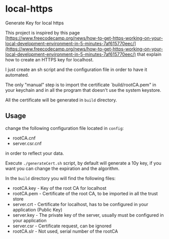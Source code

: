 # local-https
Generate Key for local https

This project is inspired by this page [https://www.freecodecamp.org/news/how-to-get-https-working-on-your-local-development-environment-in-5-minutes-7af615770eec/](https://www.freecodecamp.org/news/how-to-get-https-working-on-your-local-development-environment-in-5-minutes-7af615770eec/) that explain how to create an HTTPS key for localhost.

I just create an sh script and the configuration file in order to have it automated.

The only "manual" step is to import the certificate `build/rootCA.pem" in your keychain and in all the program that doesn't use the system keystore.

All the certificate will be generated in `build` directory.

## Usage
change the following configuration file located in `config`:

* rootCA.cnf
* server.csr.cnf

in order to reflect your data.

Execute `./generateCert.sh` script, by default will generate a 10y key, if you want you can change the expiration and the algorithm.

In the `build` directory you will find the following files:

* rootCA.key - Key of the root CA for localhost
* rootCA.pem - Certificate of the root CA, to be imported in all the trust store
* server.crt - Certificate for localhost, has to be configured in your application (Public Key)
* server.key - The private key of the server, usually must be configured in your application
* server.csr - Certificate request, can be ignored
* rootCA.slr - Not used, serial number of the rootCA